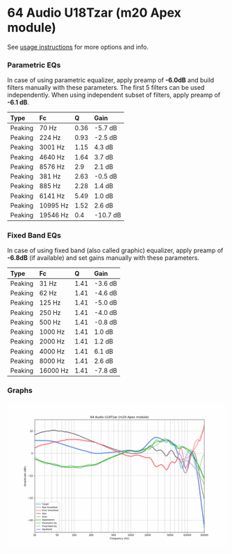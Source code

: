 # 64 Audio U18Tzar (m20 Apex module)
See [usage instructions](https://github.com/jaakkopasanen/AutoEq#usage) for more options and info.

### Parametric EQs
In case of using parametric equalizer, apply preamp of **-6.0dB** and build filters manually
with these parameters. The first 5 filters can be used independently.
When using independent subset of filters, apply preamp of **-6.1 dB**.

| Type    | Fc       |    Q | Gain     |
|:--------|:---------|:-----|:---------|
| Peaking | 70 Hz    | 0.36 | -5.7 dB  |
| Peaking | 224 Hz   | 0.93 | -2.5 dB  |
| Peaking | 3001 Hz  | 1.15 | 4.3 dB   |
| Peaking | 4640 Hz  | 1.64 | 3.7 dB   |
| Peaking | 8576 Hz  | 2.9  | 2.1 dB   |
| Peaking | 381 Hz   | 2.63 | -0.5 dB  |
| Peaking | 885 Hz   | 2.28 | 1.4 dB   |
| Peaking | 6141 Hz  | 5.49 | 1.0 dB   |
| Peaking | 10995 Hz | 1.52 | 2.6 dB   |
| Peaking | 19546 Hz | 0.4  | -10.7 dB |

### Fixed Band EQs
In case of using fixed band (also called graphic) equalizer, apply preamp of **-6.8dB**
(if available) and set gains manually with these parameters.

| Type    | Fc       |    Q | Gain    |
|:--------|:---------|:-----|:--------|
| Peaking | 31 Hz    | 1.41 | -3.6 dB |
| Peaking | 62 Hz    | 1.41 | -4.6 dB |
| Peaking | 125 Hz   | 1.41 | -5.0 dB |
| Peaking | 250 Hz   | 1.41 | -4.0 dB |
| Peaking | 500 Hz   | 1.41 | -0.8 dB |
| Peaking | 1000 Hz  | 1.41 | 1.0 dB  |
| Peaking | 2000 Hz  | 1.41 | 1.2 dB  |
| Peaking | 4000 Hz  | 1.41 | 6.1 dB  |
| Peaking | 8000 Hz  | 1.41 | 2.6 dB  |
| Peaking | 16000 Hz | 1.41 | -7.8 dB |

### Graphs
![](./64%20Audio%20U18Tzar%20(m20%20Apex%20module).png)
